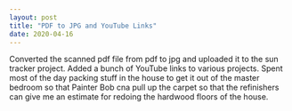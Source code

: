 ```yaml
---
layout: post
title: "PDF to JPG and YouTube Links"
date: 2020-04-16
---
```


Converted the scanned pdf file from pdf to jpg and uploaded it to the sun tracker project.  Added a bunch of YouTube links to various projects. Spent most of the day packing stuff in the house to get it out of the master bedroom so that Painter Bob cna pull up the carpet so that the refinishers can give me an estimate for redoing the hardwood floors of the house.
